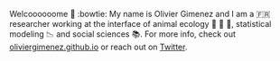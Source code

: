 Welcoooooome :wave: :bowtie: My name is Olivier Gimenez and I am a :fr: researcher working at the interface of animal ecology :wolf: :dolphin: :elephant:, statistical modeling :chart_with_downwards_trend: and social sciences :books:. For more info, check out [oliviergimenez.github.io](https://oliviergimenez.github.io/) or reach out on [Twitter](https://twitter.com/oaggimenez).
